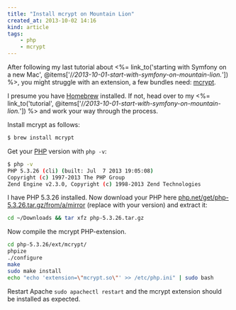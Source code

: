 ```yaml
---
title: "Install mcrypt on Mountain Lion"
created_at: 2013-10-02 14:16
kind: article
tags:
    - php
    - mcrypt
---
```


After following my last tutorial about <%= link_to('starting with Symfony on a new Mac', @items['/*/2013-10-01-start-with-symfony-on-mountain-lion.*']) %>, you might struggle with an extension, a few bundles need: [mcrypt](http://mcrypt.sourceforge.net).

I presume you have [Homebrew][homebrew] installed. If not, head over to my <%= link_to('tutorial', @items['/*/2013-10-01-start-with-symfony-on-mountain-lion.*']) %> and work your way through the process.

Install mcrypt as follows:

~~~ sh
$ brew install mcrypt
~~~

Get your [PHP][php] version with `php -v`:

~~~ sh
$ php -v
PHP 5.3.26 (cli) (built: Jul  7 2013 19:05:08)
Copyright (c) 1997-2013 The PHP Group
Zend Engine v2.3.0, Copyright (c) 1998-2013 Zend Technologies
~~~

I have PHP 5.3.26 installed. Now download your PHP here [php.net/get/php-5.3.26.tar.gz/from/a/mirror][php-download-link] (replace with your version) and extract it:

~~~ sh
cd ~/Downloads && tar xfz php-5.3.26.tar.gz
~~~

Now compile the mcrypt PHP-extension.

~~~ sh
cd php-5.3.26/ext/mcrypt/
phpize
./configure
make
sudo make install
echo "echo 'extension=\"mcrypt.so\"' >> /etc/php.ini" | sudo bash
~~~

Restart Apache `sudo apachectl restart` and the mcrypt extension should be installed as expected.

  [php]: http://php.net
  [php-download-link]: http://www.php.net/get/php-5.3.26.tar.gz/from/a/mirror
  [homebrew]: http://brew.sh

